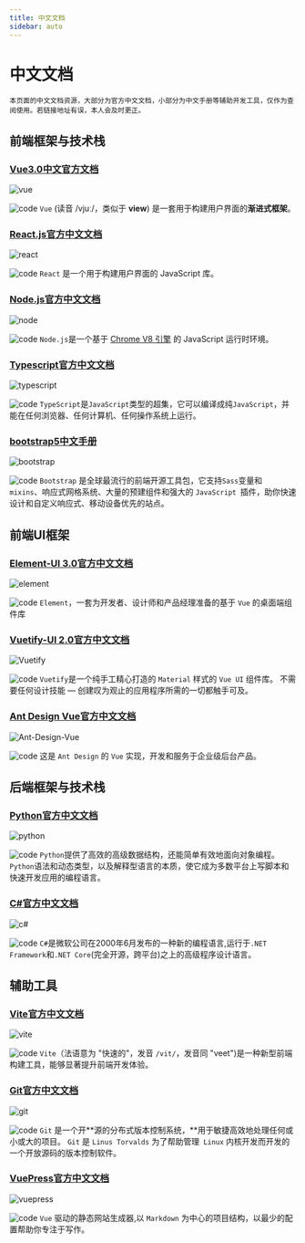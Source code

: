 ```yaml
---
title: 中文文档
sidebar: auto
---
```


# 中文文档

`本页面的中文文档资源，大部分为官方中文文档，小部分为中文手册等辅助开发工具，仅作为查阅使用。若链接地址有误，本人会及时更正。`

## 前端框架与技术栈

### [Vue3.0中文官方文档](https://v3.cn.vuejs.org/)

![vue](../.vuepress/public/doc/vue.jpg)

![code](../.vuepress/public/code.png) `Vue` (读音 /vjuː/，类似于 **view**) 是一套用于构建用户界面的**渐进式框架**。

### [React.js官方中文文档](https://react.docschina.org/)

![react](../.vuepress/public/doc/react.jpg)

![code](../.vuepress/public/code.png) `React` 是一个用于构建用户界面的 JavaScript 库。

### [Node.js官方中文文档](https://nodejs.org/zh-cn/)

![node](../.vuepress/public/doc/node.jpg)

![code](../.vuepress/public/code.png) `Node.js`是一个基于 [Chrome V8 引擎](https://v8.dev/) 的 JavaScript 运行时环境。

### [Typescript官方中文文档](https://www.tslang.cn/)

![typescript](../.vuepress/public/doc/typescript.jpg)

![code](../.vuepress/public/code.png) `TypeScript`是`JavaScript`类型的超集，它可以编译成纯`JavaScript`，并能在任何浏览器、任何计算机、任何操作系统上运行。

### [bootstrap5中文手册](https://www.bootstrap.cn/doc/book/2.html)

![bootstrap](../.vuepress/public/doc/bootstrap.jpg)

![code](../.vuepress/public/code.png) `Bootstrap` 是全球最流行的前端开源工具包，它支持` Sass `变量和 `mixins`、响应式网格系统、大量的预建组件和强大的 `JavaScript `插件，助你快速设计和自定义响应式、移动设备优先的站点。

## 前端UI框架

### [Element-UI 3.0官方中文文档](https://element-plus.gitee.io/zh-CN/)

![element](../.vuepress/public/doc/element.jpg)

![code](../.vuepress/public/code.png) `Element`，一套为开发者、设计师和产品经理准备的基于 `Vue` 的桌面端组件库

### [Vuetify-UI 2.0官方中文文档](https://vuetifyjs.com/zh-Hans/)

![Vuetify](../.vuepress/public/doc/Vuetify.jpg)

![code](../.vuepress/public/code.png) `Vuetify`是一个纯手工精心打造的 `Material` 样式的 `Vue UI` 组件库。 不需要任何设计技能 — 创建叹为观止的应用程序所需的一切都触手可及。

### [Ant Design Vue官方中文文档](https://2x.antdv.com/components/breadcrumb-cn)

![Ant-Design-Vue](../.vuepress/public/doc/Ant-Design-Vue.jpg)

![code](../.vuepress/public/code.png) 这是 `Ant Design` 的 `Vue` 实现，开发和服务于企业级后台产品。

## 后端框架与技术栈

### [Python官方中文文档](https://docs.python.org/zh-cn/3/)

![python](../.vuepress/public/doc/python.jpg)

![code](../.vuepress/public/code.png) `Python`提供了高效的高级数据结构，还能简单有效地面向对象编程。`Python`语法和动态类型，以及解释型语言的本质，使它成为多数平台上写脚本和快速开发应用的编程语言。

### [C#官方中文文档](https://docs.microsoft.com/zh-cn/dotnet/csharp/)

![c#](../.vuepress/public/doc/cSharp.jpg)

![code](../.vuepress/public/code.png) `C#`是微软公司在2000年6月发布的一种新的编程语言,运行于`.NET Framework`和`.NET Core`(完全开源，跨平台)之上的高级程序设计语言。

## 辅助工具

### [Vite官方中文文档](https://cn.vitejs.dev/)

![vite](../.vuepress/public/doc/Vite.jpg)

![code](../.vuepress/public/code.png) `Vite`（法语意为 "快速的"，发音 `/vit/`，发音同 "veet")是一种新型前端构建工具，能够显著提升前端开发体验。

### [Git官方中文文档](https://git-scm.com/book/zh/v2)

![git](../.vuepress/public/doc/git.jpg)

![code](../.vuepress/public/code.png) `Git` 是一个开**源的分布式版本控制系统，**用于敏捷高效地处理任何或小或大的项目。 `Git` 是 `Linus Torvalds` 为了帮助管理` Linux` 内核开发而开发的一个开放源码的版本控制软件。

### [VuePress官方中文文档](https://vuepress.vuejs.org/zh/)

![vuepress](../.vuepress/public/doc/vuepress.jpg)

![code](../.vuepress/public/code.png) `Vue` 驱动的静态网站生成器,以 `Markdown` 为中心的项目结构，以最少的配置帮助你专注于写作。

